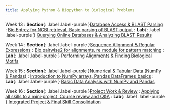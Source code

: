 ```yaml
---
title: Applying Python & Biopython to Biological Problems
---
```


Week 13
: **Section**{: .label .label-purple }[Database Access & BLAST Parsing](#)
  : [Bio.Entrez for NCBI retrieval, Basic parsing of BLAST output](#)
  : **Lab**{: .label .label-purple } [Querying Online Databases & Analyzing BLAST Results](#)

Week 14
: **Section**{: .label .label-purple }[Sequence Alignment & Regular Expressions](#)
  : [Bio.pairwise2 for alignments, re module for pattern matching](#)
  : **Lab**{: .label .label-purple } [Performing Alignments & Finding Biological Motifs](#)

Week 15
: **Section**{: .label .label-purple }[Numerical & Tabular Data (NumPy & Pandas)](#)
  : [Introduction to NumPy arrays, Pandas DataFrames basics](#)
  : **Lab**{: .label .label-purple } [Basic Data Analysis with NumPy and Pandas](#)

Week 16
: **Section**{: .label .label-purple }[Project Work & Review](#)
  : [Applying all skills to a mini-project, Course review and Q&A](#)
  : **Lab**{: .label .label-purple } [Integrated Project & Final Skill Consolidation](#)